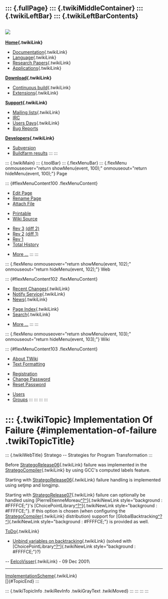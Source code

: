 ::: {.fullPage}
::: {.twikiMiddleContainer}
::: {.twikiLeftBar}
::: {.twikiLeftBarContents}
  ----------------------------------------------------------------------------------
  [![](../pub/Stratego/StrategoLogo/StrategoLogoTextlessWhite-100px.png)](WebHome)
  ----------------------------------------------------------------------------------

**[Home](WebHome){.twikiLink}**

-   [Documentation](StrategoDocumentation){.twikiLink}
-   [Language](StrategoLanguage){.twikiLink}
-   [Research Papers](StrategoPublications){.twikiLink}
-   [Applications](StrategoApplication){.twikiLink}

**[Download](StrategoDownload){.twikiLink}**

-   [Continuous build](ContinuousBuild){.twikiLink}
-   [Extensions](AdditionalPackageDownload){.twikiLink}

**[Support](StrategoSupport){.twikiLink}**

-   [Mailing lists](MailingList){.twikiLink}
-   [IRC](irc://irc.freenode.net/#stratego)
-   [Users Days](StrategoUsersDay){.twikiLink}
-   [Bug Reports](http://yellowgrass.org/project/StrategoXT)

**[Developers](StrategoDev){.twikiLink}**

-   [Subversion](https://svn.strategoxt.org/repos/StrategoXT/strategoxt/trunk)
-   [Buildfarm
    results](http://hydra.nixos.org/jobset/strategoxt/strategoxt-release/all)
:::
:::

::: {.twikiMain}
::: {.toolBar}
::: {.flexMenuBar}
::: {.flexMenu onmouseover="return showMenu(event, 100);" onmouseout="return hideMenu(event, 100);"}
Page

::: {#flexMenuContent100 .flexMenuContent}
-   [Edit
    Page](http://www.program-transformation.org/edit/Stratego/ImplementationOfFailure?t=1536825588)
-   [Rename
    Page](http://www.program-transformation.org/rename/Stratego/ImplementationOfFailure)
-   [Attach
    File](http://www.program-transformation.org/attach/Stratego/ImplementationOfFailure)

<!-- -->

-   [Printable](http://www.program-transformation.org/view/Stratego/ImplementationOfFailure?skin=print.pattern)
-   [Wiki
    Source](http://www.program-transformation.org/view/Stratego/ImplementationOfFailure?skin=text&raw=on&contenttype=text/plain)

<!-- -->

-   [Rev
    3](http://www.program-transformation.org/view/Stratego/ImplementationOfFailure?rev=1.3)
    [(diff 2)](http://www.program-transformation.org/rdiff/Stratego/ImplementationOfFailure?rev1=1.3&rev2=1.2)
-   [Rev
    2](http://www.program-transformation.org/view/Stratego/ImplementationOfFailure?rev=1.2)
    [(diff 1)](http://www.program-transformation.org/rdiff/Stratego/ImplementationOfFailure?rev1=1.2&rev2=1.1)
-   [Rev
    1](http://www.program-transformation.org/view/Stratego/ImplementationOfFailure?rev=1.1)
-   [Total
    History](http://www.program-transformation.org/rdiff/Stratego/ImplementationOfFailure)

<!-- -->

-   [More
    \...](http://www.program-transformation.org/oops/Stratego/ImplementationOfFailure?template=oopsmore&param1=1.3&param2=1.3)
:::
:::

::: {.flexMenu onmouseover="return showMenu(event, 102);" onmouseout="return hideMenu(event, 102);"}
Web

::: {#flexMenuContent102 .flexMenuContent}
-   [Recent Changes](WebChanges){.twikiLink}
-   [Notify Service](WebNotify){.twikiLink}
-   [News](WebNews){.twikiLink}

<!-- -->

-   [Page Index](WebIndex){.twikiLink}
-   [Search](WebSearch){.twikiLink}

<!-- -->

-   [More
    \...](http://www.program-transformation.org/oops/Stratego/ImplementationOfFailure?template=oopsmore&param1=1.3&param2=1.3)
:::
:::

::: {.flexMenu onmouseover="return showMenu(event, 103);" onmouseout="return hideMenu(event, 103);"}
Wiki

::: {#flexMenuContent103 .flexMenuContent}
-   [About
    TWiki](http://www.program-transformation.org/view/TWiki/WebHome)
-   [Text
    Formatting](http://www.program-transformation.org/view/TWiki/TextFormattingRules)

<!-- -->

-   [Registration](http://www.program-transformation.org/view/TWiki/TWikiRegistration)
-   [Change
    Password](http://www.program-transformation.org/view/TWiki/ChangePassword)
-   [Reset
    Password](http://www.program-transformation.org/view/TWiki/ResetPassword)

<!-- -->

-   [Users](http://www.program-transformation.org/view/Main/TWikiUsers)
-   [Groups](http://www.program-transformation.org/view/Main/TWikiGroups)
:::
:::
:::
:::

::: {.twikiTopic}
Implementation Of Failure {#implementation-of-failure .twikiTopicTitle}
=========================

::: {.twikiWebTitle}
Stratego \-- Strategies for Program Transformation
:::

Before [StrategoRelease06](StrategoRelease06){.twikiLink} failure was
implemented in the [StrategoCompiler](StrategoCompiler){.twikiLink} by
using GCC\'s computed labels feature.

Starting with [StrategoRelease06](StrategoRelease06){.twikiLink} failure
handling is implemented using setjmp and longjmp.

Starting with [StrategoRelease07](StrategoRelease07){.twikiLink} failure
can optionally be handled using
[PierreEtienneMoreau[^?^](http://www.program-transformation.org/edit/Transform/PierreEtienneMoreau?topicparent=Stratego.ImplementationOfFailure)]{.twikiNewLink
style="background : #FFFFCE;"}\'s
[ChoicePointLibrary[^?^](http://www.program-transformation.org/edit/Stratego/ChoicePointLibrary?topicparent=Stratego.ImplementationOfFailure)]{.twikiNewLink
style="background : #FFFFCE;"}. If this option is chosen (when
configuring the [StrategoCompiler](StrategoCompiler){.twikiLink}
distribution) support for
[GlobalBacktracking[^?^](http://www.program-transformation.org/edit/Stratego/GlobalBacktracking?topicparent=Stratego.ImplementationOfFailure)]{.twikiNewLink
style="background : #FFFFCE;"} is provided as well.

[ToDo](ToDo){.twikiLink}

-   [Unbind variables on
    backtracking](UnbindVariablesOnBacktracking){.twikiLink} (solved
    with
    [ChoicePointLibrary[^?^](http://www.program-transformation.org/edit/Stratego/ChoicePointLibrary?topicparent=Stratego.ImplementationOfFailure)]{.twikiNewLink
    style="background : #FFFFCE;"}?)

\-- [EelcoVisser](../Main/EelcoVisser){.twikiLink} - 09 Dec 2001\

------------------------------------------------------------------------

[ImplementationScheme](ImplementationScheme){.twikiLink}\
[]{#TopicEnd}
:::

::: {.twikiTopicInfo .twikiRevInfo .twikiGrayText .twikiMoved}
:::
:::
:::
:::
